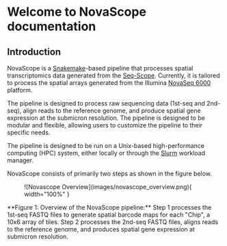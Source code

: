 # Welcome to NovaScope documentation

## Introduction

NovaScope is a [Snakemake](https://snakemake.readthedocs.io/en/stable/)-based pipeline that processes spatial transcriptomics data generated from the [Seq-Scope](https://doi.org/10.1016/j.cell.2021.05.010). Currently, it is tailored to process the spatial arrays generated from the Illumina [NovaSeq 6000](https://www.illumina.com/systems/sequencing-platforms/novaseq.html) platform.

The pipeline is designed to process raw sequencing data (1st-seq and 2nd-seq), align reads to the reference genome, and produce spatial gene expression at the submicron resolution. The pipeline is designed to be modular and flexible, allowing users to customize the pipeline to their specific needs. 

The pipeline is designed to be run on a Unix-based high-performance computing (HPC) system, either locally or through the [Slurm](https://slurm.schedmd.com/documentation.html) workload manager.

NovaScope consists of primarily two steps as shown in the figure below.

<figure markdown="span">
![Novascope Overview](images/novascope_overview.png){ width="100%" }
</figure>
**Figure 1: Overview of the NovaScope pipeline:** Step 1 processes the 1st-seq FASTQ files to generate spatial barcode maps for each "Chip", a 10x6 array of tiles. Step 2 processes the 2nd-seq FASTQ files, aligns reads to the reference genome, and produces spatial gene expression at submicron resolution.  
